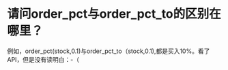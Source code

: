 # 请问order_pct与order_pct_to的区别在哪里？

例如，order_pct(stock,0.1)与order_pct_to（stock,0.1),都是买入10%。看了API，但是没有读明白：-（